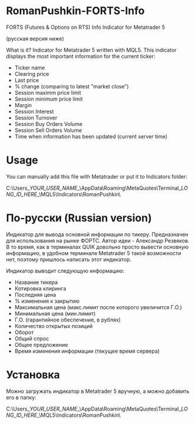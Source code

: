 RomanPushkin-FORTS-Info
=======================
FORTS (Futures &amp; Options on RTS) Info Indicator for Metatrader 5

(русская версия ниже)

What is it? Indicator for Metatrader 5 written with MQL5. This indicator displays the most important information for the current ticker:

* Ticker name
* Clearing price
* Last price
* % change (comparing to latest "market close")
* Session maximm price limit
* Session minimum price limit
* Margin
* Session Interest
* Session Turnover
* Session Buy Orders Volume
* Session Sell Orders Volume
* Time when information has been updated (current server time)

Usage
=====

You can manually add this file with Metatrader or put it to Indicators folder:

C:\Users\__YOUR_USER_NAME__\AppData\Roaming\MetaQuotes\Terminal\__LONG_ID_HERE__\MQL5\Indicators\RomanPushkin\

По-русски (Russian version)
===========================

Индикатор для вывода основной информации по тикеру. Предназначен для использования на рынке ФОРТС. Автор идеи - Александр Резвяков. В то время, как в терминалах QUIK довольно просто вывести основную информацию, в удобном терминале Metatrader 5 такой возможности нет, поэтому пришлось написать этот индикатор.

Индикатор выводит следующую информацию:

* Название тикера
* Котировка клиринга
* Последняя цена
* % изменения к закрытию
* Максимальная цена (макс.лимит после которого увеличится Г.О.)
* Минимальная цена (мин.лимит)
* Г.О. (гарантийное обеспечение, в рублях)
* Количество открытых позиций
* Оборот
* Общий спрос
* Общее предложение
* Время изменения информации (текущее время сервера)

Установка
=========

Можно загружать индикатор в Metatrader 5 вручную, а можно добавить его в папку:

C:\Users\__YOUR_USER_NAME__\AppData\Roaming\MetaQuotes\Terminal\__LONG_ID_HERE__\MQL5\Indicators\RomanPushkin\

